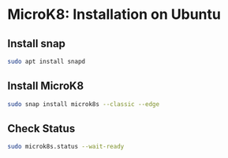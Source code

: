 # MicroK8: Installation on Ubuntu
## Install snap
```bash
sudo apt install snapd
```
## Install MicroK8
```bash
sudo snap install microk8s --classic --edge
```
## Check Status
```bash
sudo microk8s.status --wait-ready
```
